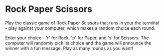 # Rock Paper Scissors

Play the classic game of Rock Paper Scissors that runs in your the terminal - play against your computer, which makes a random choice each round.

Enter your choice - 'r' for Rock, 'p' for Paper, and 's' for Scissors. The computer will randomly pick its choice and the game will announce the winner with a fun message. Play as many rounds as you want!